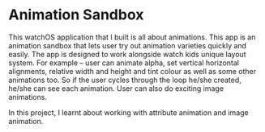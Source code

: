 # Animation Sandbox
This watchOS application that I built is all about animations. This app is an animation sandbox that lets user try out animation varieties quickly and easily. The app is designed to work alongside watch kids unique layout system. For example – user can animate alpha, set vertical horizontal alignments, relative width and height and tint colour as well as some other animations too. So if the user cycles through the loop he/she created, he/she can see each animation. User can also do exciting image animations.  

In this project, I learnt about working with attribute animation and image animation.

